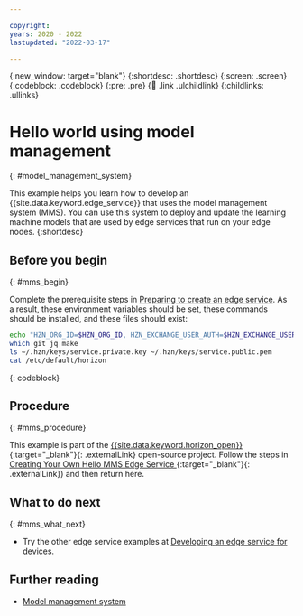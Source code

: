 ```yaml
---

copyright:
years: 2020 - 2022
lastupdated: "2022-03-17"

---
```


{:new_window: target="blank"}
{:shortdesc: .shortdesc}
{:screen: .screen}
{:codeblock: .codeblock}
{:pre: .pre}
{:child: .link .ulchildlink}
{:childlinks: .ullinks}

# Hello world using model management
{: #model_management_system}

This example helps you learn how to develop an {{site.data.keyword.edge_service}} that uses the model management system (MMS). You can use this system to deploy and update the learning machine models that are used by edge services that run on your edge nodes.
{:shortdesc}

## Before you begin
{: #mms_begin}

Complete the prerequisite steps in [Preparing to create an edge service](service_containers.md). As a result, these environment variables should be set, these commands should be installed, and these files should exist:

```bash
echo "HZN_ORG_ID=$HZN_ORG_ID, HZN_EXCHANGE_USER_AUTH=$HZN_EXCHANGE_USER_AUTH, DOCKER_HUB_ID=$DOCKER_HUB_ID"
which git jq make
ls ~/.hzn/keys/service.private.key ~/.hzn/keys/service.public.pem
cat /etc/default/horizon
```
{: codeblock}

## Procedure
{: #mms_procedure}

This example is part of the [{{site.data.keyword.horizon_open}} ](https://github.com/open-horizon/){:target="_blank"}{: .externalLink} open-source project. Follow the steps in [Creating Your Own Hello MMS Edge Service ](https://github.com/open-horizon/examples/blob/master/edge/services/helloMMS/CreateService.md){:target="_blank"}{: .externalLink}) and then return here.

## What to do next
{: #mms_what_next}

* Try the other edge service examples at [Developing an edge service for devices](developing.md).

## Further reading

* [Model management system](../developing/model_management_details.md)
